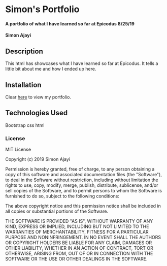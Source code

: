 # Simon's Portfolio

#### A portfolio of what I have learned so far at Epicodus 8/25/19

#### Simon Ajayi

## Description

This html has showcases what I have learned so far at Epicodus. It tells a little bit about me and how I ended up here.

## Installation

Clear <a href="https://github.com/simon-ajayi/portfolio.git">here</a> to view my portfolio.

## Technologies Used
Bootstrap
css
html

### License
MIT License

Copyright (c) 2019 Simon Ajayi

Permission is hereby granted, free of charge, to any person obtaining a copy
of this software and associated documentation files (the "Software"), to deal
in the Software without restriction, including without limitation the rights
to use, copy, modify, merge, publish, distribute, sublicense, and/or sell
copies of the Software, and to permit persons to whom the Software is
furnished to do so, subject to the following conditions:

The above copyright notice and this permission notice shall be included in all
copies or substantial portions of the Software.

THE SOFTWARE IS PROVIDED "AS IS", WITHOUT WARRANTY OF ANY KIND, EXPRESS OR
IMPLIED, INCLUDING BUT NOT LIMITED TO THE WARRANTIES OF MERCHANTABILITY,
FITNESS FOR A PARTICULAR PURPOSE AND NONINFRINGEMENT. IN NO EVENT SHALL THE
AUTHORS OR COPYRIGHT HOLDERS BE LIABLE FOR ANY CLAIM, DAMAGES OR OTHER
LIABILITY, WHETHER IN AN ACTION OF CONTRACT, TORT OR OTHERWISE, ARISING FROM,
OUT OF OR IN CONNECTION WITH THE SOFTWARE OR THE USE OR OTHER DEALINGS IN THE
SOFTWARE.